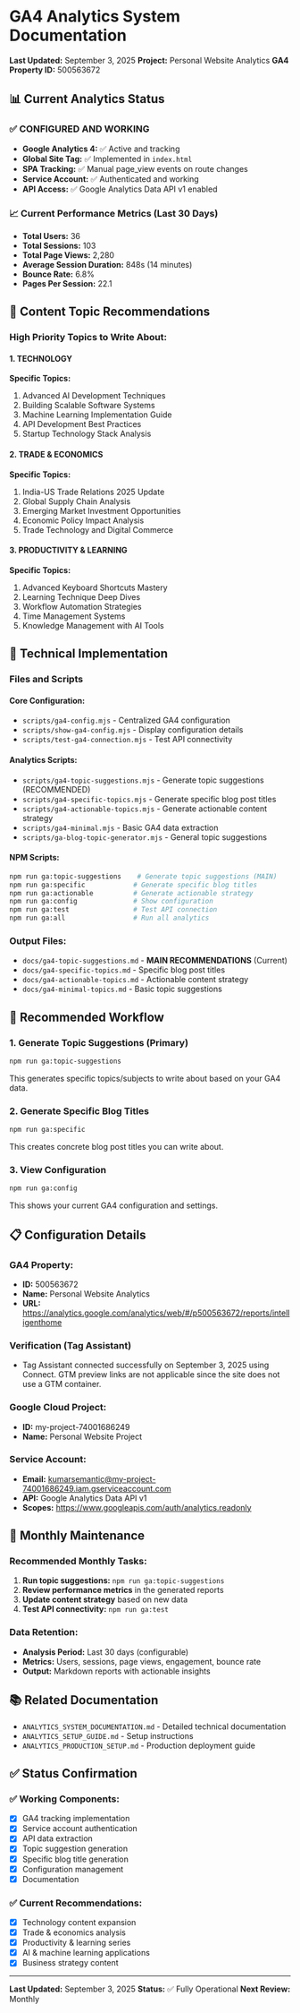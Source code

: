 # GA4 Analytics System Documentation

**Last Updated:** September 3, 2025
**Project:** Personal Website Analytics
**GA4 Property ID:** 500563672

## 📊 Current Analytics Status

### ✅ **CONFIGURED AND WORKING**
- **Google Analytics 4:** ✅ Active and tracking
- **Global Site Tag:** ✅ Implemented in `index.html`
- **SPA Tracking:** ✅ Manual page_view events on route changes
- **Service Account:** ✅ Authenticated and working
- **API Access:** ✅ Google Analytics Data API v1 enabled

### 📈 **Current Performance Metrics (Last 30 Days)**
- **Total Users:** 36
- **Total Sessions:** 103
- **Total Page Views:** 2,280
- **Average Session Duration:** 848s (14 minutes)
- **Bounce Rate:** 6.8%
- **Pages Per Session:** 22.1

## 🎯 **Content Topic Recommendations**

### **High Priority Topics to Write About:**

#### **1. TECHNOLOGY** 
**Specific Topics:**
1. Advanced AI Development Techniques
2. Building Scalable Software Systems
3. Machine Learning Implementation Guide
4. API Development Best Practices
5. Startup Technology Stack Analysis

#### **2. TRADE & ECONOMICS**
**Specific Topics:**
1. India-US Trade Relations 2025 Update
2. Global Supply Chain Analysis
3. Emerging Market Investment Opportunities
4. Economic Policy Impact Analysis
5. Trade Technology and Digital Commerce

#### **3. PRODUCTIVITY & LEARNING**
**Specific Topics:**
1. Advanced Keyboard Shortcuts Mastery
2. Learning Technique Deep Dives
3. Workflow Automation Strategies
4. Time Management Systems
5. Knowledge Management with AI Tools

## 🔧 **Technical Implementation**

### **Files and Scripts**

#### **Core Configuration:**
- `scripts/ga4-config.mjs` - Centralized GA4 configuration
- `scripts/show-ga4-config.mjs` - Display configuration details
- `scripts/test-ga4-connection.mjs` - Test API connectivity

#### **Analytics Scripts:**
- `scripts/ga4-topic-suggestions.mjs` - Generate topic suggestions (RECOMMENDED)
- `scripts/ga4-specific-topics.mjs` - Generate specific blog post titles
- `scripts/ga4-actionable-topics.mjs` - Generate actionable content strategy
- `scripts/ga4-minimal.mjs` - Basic GA4 data extraction
- `scripts/ga-blog-topic-generator.mjs` - General topic suggestions

#### **NPM Scripts:**
```bash
npm run ga:topic-suggestions    # Generate topic suggestions (MAIN)
npm run ga:specific            # Generate specific blog titles
npm run ga:actionable          # Generate actionable strategy
npm run ga:config              # Show configuration
npm run ga:test                # Test API connection
npm run ga:all                 # Run all analytics
```

### **Output Files:**
- `docs/ga4-topic-suggestions.md` - **MAIN RECOMMENDATIONS** (Current)
- `docs/ga4-specific-topics.md` - Specific blog post titles
- `docs/ga4-actionable-topics.md` - Actionable content strategy
- `docs/ga4-minimal-topics.md` - Basic topic suggestions

## 🚀 **Recommended Workflow**

### **1. Generate Topic Suggestions (Primary)**
```bash
npm run ga:topic-suggestions
```
This generates specific topics/subjects to write about based on your GA4 data.

### **2. Generate Specific Blog Titles**
```bash
npm run ga:specific
```
This creates concrete blog post titles you can write about.

### **3. View Configuration**
```bash
npm run ga:config
```
This shows your current GA4 configuration and settings.

## 📋 **Configuration Details**

### **GA4 Property:**
- **ID:** 500563672
- **Name:** Personal Website Analytics
- **URL:** https://analytics.google.com/analytics/web/#/p500563672/reports/intelligenthome

### Verification (Tag Assistant)
- Tag Assistant connected successfully on September 3, 2025 using Connect. GTM preview links are not applicable since the site does not use a GTM container.

### **Google Cloud Project:**
- **ID:** my-project-74001686249
- **Name:** Personal Website Project

### **Service Account:**
- **Email:** kumarsemantic@my-project-74001686249.iam.gserviceaccount.com
- **API:** Google Analytics Data API v1
- **Scopes:** https://www.googleapis.com/auth/analytics.readonly

## 🔄 **Monthly Maintenance**

### **Recommended Monthly Tasks:**
1. **Run topic suggestions:** `npm run ga:topic-suggestions`
2. **Review performance metrics** in the generated reports
3. **Update content strategy** based on new data
4. **Test API connectivity:** `npm run ga:test`

### **Data Retention:**
- **Analysis Period:** Last 30 days (configurable)
- **Metrics:** Users, sessions, page views, engagement, bounce rate
- **Output:** Markdown reports with actionable insights

## 📚 **Related Documentation**

- `ANALYTICS_SYSTEM_DOCUMENTATION.md` - Detailed technical documentation
- `ANALYTICS_SETUP_GUIDE.md` - Setup instructions
- `ANALYTICS_PRODUCTION_SETUP.md` - Production deployment guide

## ✅ **Status Confirmation**

### **✅ Working Components:**
- [x] GA4 tracking implementation
- [x] Service account authentication
- [x] API data extraction
- [x] Topic suggestion generation
- [x] Specific blog title generation
- [x] Configuration management
- [x] Documentation

### **✅ Current Recommendations:**
- [x] Technology content expansion
- [x] Trade & economics analysis
- [x] Productivity & learning series
- [x] AI & machine learning applications
- [x] Business strategy content

---

**Last Updated:** September 3, 2025
**Status:** ✅ Fully Operational
**Next Review:** Monthly
